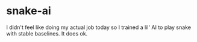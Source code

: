 # snake-ai
I didn't feel like doing my actual job today so I trained a lil' AI to play snake with stable baselines. It does ok.
